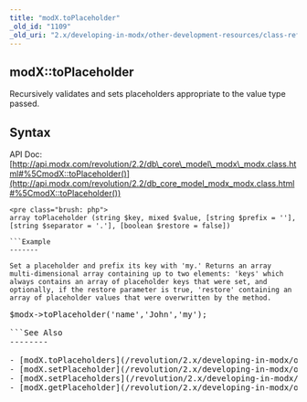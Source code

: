 ```yaml
---
title: "modX.toPlaceholder"
_old_id: "1109"
_old_uri: "2.x/developing-in-modx/other-development-resources/class-reference/modx/modx.toplaceholder"
---
```


modX::toPlaceholder
-------------------

Recursively validates and sets placeholders appropriate to the value type passed.

Syntax
------

API Doc: [http://api.modx.com/revolution/2.2/db\_core\_model\_modx\_modx.class.html#%5CmodX::toPlaceholder()](http://api.modx.com/revolution/2.2/db_core_model_modx_modx.class.html#%5CmodX::toPlaceholder())

```
<pre class="brush: php">
array toPlaceholder (string $key, mixed $value, [string $prefix = ''], [string $separator = '.'], [boolean $restore = false])

```Example
-------

Set a placeholder and prefix its key with 'my.' Returns an array multi-dimensional array containing up to two elements: 'keys' which always contains an array of placeholder keys that were set, and optionally, if the restore parameter is true, 'restore' containing an array of placeholder values that were overwritten by the method.

```
<pre class="brush: php">
$modx->toPlaceholder('name','John','my');

```See Also
--------

- [modX.toPlaceholders](/revolution/2.x/developing-in-modx/other-development-resources/class-reference/modx/modx.toplaceholders "modX.toPlaceholders")
- [modX.setPlaceholder](/revolution/2.x/developing-in-modx/other-development-resources/class-reference/modx/modx.setplaceholder "modX.setPlaceholder")
- [modX.setPlaceholders](/revolution/2.x/developing-in-modx/other-development-resources/class-reference/modx/modx.setplaceholders "modX.setPlaceholders")
- [modX.getPlaceholder](/revolution/2.x/developing-in-modx/other-development-resources/class-reference/modx/modx.getplaceholder "modX.getPlaceholder")